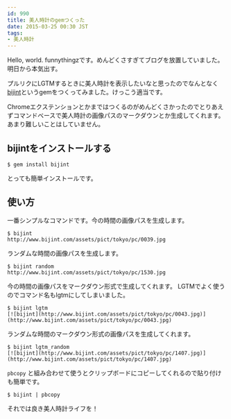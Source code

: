 ```yaml
---
id: 990
title: 美人時計のgemつくった
date: 2015-03-25 00:30 JST
tags:
- 美人時計
---
```


Hello, world. funnythingzです。めんどくさすぎてブログを放置していました。明日から本気出す。

プルリクにLGTMするときに美人時計を表示したいなと思ったのでなんとなく[bijint](https://github.com/funnythingz/bijint)というgemをつくってみました。けっこう適当です。

Chromeエクステンションとかまではつくるのがめんどくさかったのでとりあえずコマンドベースで美人時計の画像パスのマークダウンとか生成してくれます。あまり難しいことはしていません。

## bijintをインストールする

```
$ gem install bijint
```

とっても簡単インストールです。

## 使い方

一番シンプルなコマンドです。今の時間の画像パスを生成します。

```
$ bijint
http://www.bijint.com/assets/pict/tokyo/pc/0039.jpg
```

ランダムな時間の画像パスを生成します。

```
$ bijint random
http://www.bijint.com/assets/pict/tokyo/pc/1530.jpg
```

今の時間の画像パスをマークダウン形式で生成してくれます。
LGTMでよく使うのでコマンド名もlgtmにしてしまいました。

```
$ bijint lgtm
[![bijint](http://www.bijint.com/assets/pict/tokyo/pc/0043.jpg)](http://www.bijint.com/assets/pict/tokyo/pc/0043.jpg)
```

ランダムな時間のマークダウン形式の画像パスを生成してくれます。

```
$ bijint lgtm_random
[![bijint](http://www.bijint.com/assets/pict/tokyo/pc/1407.jpg)](http://www.bijint.com/assets/pict/tokyo/pc/1407.jpg)
```

`pbcopy` と組み合わせて使うとクリップボードにコピーしてくれるので貼り付けも簡単です。

```
$ bijint | pbcopy
```

それでは良き美人時計ライフを！
